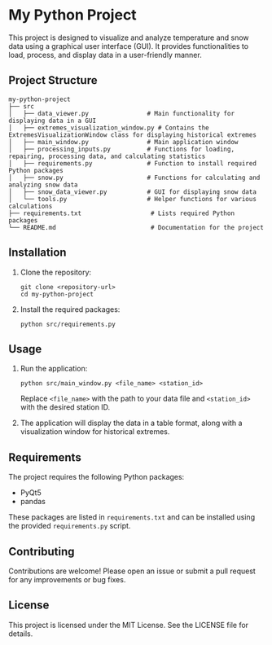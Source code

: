 # My Python Project

This project is designed to visualize and analyze temperature and snow data using a graphical user interface (GUI). It provides functionalities to load, process, and display data in a user-friendly manner.

## Project Structure

```
my-python-project
├── src
│   ├── data_viewer.py                # Main functionality for displaying data in a GUI
│   ├── extremes_visualization_window.py # Contains the ExtremesVisualizationWindow class for displaying historical extremes
│   ├── main_window.py                # Main application window
│   ├── processing_inputs.py          # Functions for loading, repairing, processing data, and calculating statistics
│   ├── requirements.py               # Function to install required Python packages
│   ├── snow.py                       # Functions for calculating and analyzing snow data
│   ├── snow_data_viewer.py           # GUI for displaying snow data
│   └── tools.py                      # Helper functions for various calculations
├── requirements.txt                   # Lists required Python packages
└── README.md                          # Documentation for the project
```

## Installation

1. Clone the repository:
   ```
   git clone <repository-url>
   cd my-python-project
   ```

2. Install the required packages:
   ```
   python src/requirements.py
   ```

## Usage

1. Run the application:
   ```
   python src/main_window.py <file_name> <station_id>
   ```
   Replace `<file_name>` with the path to your data file and `<station_id>` with the desired station ID.

2. The application will display the data in a table format, along with a visualization window for historical extremes.

## Requirements

The project requires the following Python packages:
- PyQt5
- pandas

These packages are listed in `requirements.txt` and can be installed using the provided `requirements.py` script.

## Contributing

Contributions are welcome! Please open an issue or submit a pull request for any improvements or bug fixes.

## License

This project is licensed under the MIT License. See the LICENSE file for details.